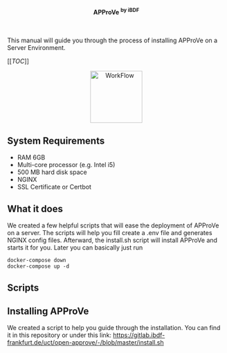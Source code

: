 <div align="center">
  <b>APProVe <sup>by iBDF</sup></b>
  <br>
</div>
<br>
<br>

This manual will guide you through the process of installing APProVe on a Server Environment.


[[_TOC_]]


<p align="center">
  <a href="#">
    <img src="https://gitlab.ibdf-frankfurt.de/uct/open-approve/-/raw/master/img/Project_management-APProVe_en.png" alt="WorkFlow" style="height: 120px; width: 120px">
  </a>
</p>

## System Requirements
* RAM 6GB
* Multi-core processor (e.g. Intel i5)
* 500 MB hard disk space
* NGINX
* SSL Certificate or Certbot


## What it does
We created a few helpful scripts that will ease the deployment of APProVe on a server. The scripts will help you fill create a .env file and generates NGINX config files.
Afterward, the install.sh script will install APProVe and starts it for you. Later you can basically just run 
````shell
docker-compose down
docker-compose up -d
````

## Scripts


## Installing APProVe
We created a script to help you guide through the installation. You can find it in this repository or under this link: https://gitlab.ibdf-frankfurt.de/uct/open-approve/-/blob/master/install.sh


